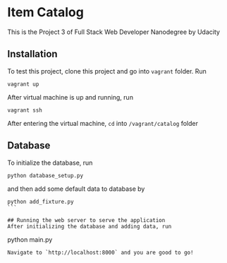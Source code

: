 Item Catalog
=============
This is the Project 3 of Full Stack Web Developer Nanodegree by Udacity

## Installation
To test this project, clone this project and go into `vagrant` folder. Run 
```
vagrant up
``````
After virtual machine is up and running, run
```
vagrant ssh
``````
After entering the virtual machine, `cd` into `/vagrant/catalog` folder

## Database
To initialize the database, run
```
python database_setup.py
``````
and then add some default data to database by
``````
python add_fixture.py
```

## Running the web server to serve the application
After initializing the database and adding data, run
``````
python main.py
```
Navigate to `http://localhost:8000` and you are good to go!